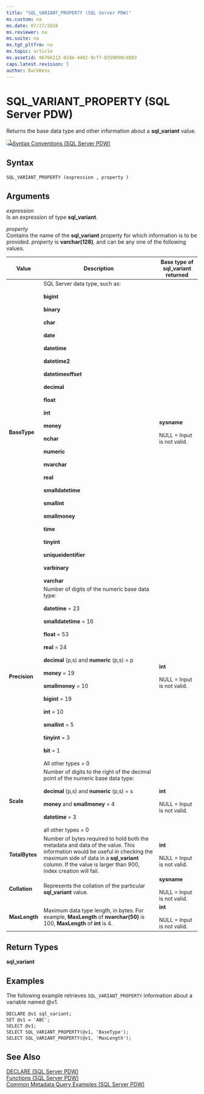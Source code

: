 ```yaml
---
title: "SQL_VARIANT_PROPERTY (SQL Server PDW)"
ms.custom: na
ms.date: 07/27/2016
ms.reviewer: na
ms.suite: na
ms.tgt_pltfrm: na
ms.topic: article
ms.assetid: 96766212-024b-4402-9cf7-8359090cd893
caps.latest.revision: 5
author: BarbKess
---
```

# SQL_VARIANT_PROPERTY (SQL Server PDW)
Returns the base data type and other information about a **sql_variant** value.  
  
![Topic link icon](../../mpp/sqlpdw/media/Topic_Link.gif "Topic_Link")[Syntax Conventions &#40;SQL Server PDW&#41;](../../mpp/sqlpdw/syntax-conventions-sql-server-pdw.md)  
  
## Syntax  
  
```  
SQL_VARIANT_PROPERTY (expression , property )  
```  
  
## Arguments  
*expression*  
Is an expression of type **sql_variant**.  
  
*property*  
Contains the name of the **sql_variant** property for which information is to be provided. *property* is **varchar(**128**)**, and can be any one of the following values.  
  
|Value|Description|Base type of sql_variant returned|  
|---------|---------------|--------------------------------------|  
|**BaseType**|SQL Server data type, such as:<br /><br />**bigint**<br /><br />**binary**<br /><br />**char**<br /><br />**date**<br /><br />**datetime**<br /><br />**datetime2**<br /><br />**datetimeoffset**<br /><br />**decimal**<br /><br />**float**<br /><br />**int**<br /><br />**money**<br /><br />**nchar**<br /><br />**numeric**<br /><br />**nvarchar**<br /><br />**real**<br /><br />**smalldatetime**<br /><br />**smallint**<br /><br />**smallmoney**<br /><br />**time**<br /><br />**tinyint**<br /><br />**uniqueidentifier**<br /><br />**varbinary**<br /><br />**varchar**|**sysname**<br /><br />NULL = Input is not valid.|  
|**Precision**|Number of digits of the numeric base data type:<br /><br />**datetime** = 23<br /><br />**smalldatetime** = 16<br /><br />**float** = 53<br /><br />**real** = 24<br /><br />**decimal** (p,s) and **numeric** (p,s) = p<br /><br />**money** = 19<br /><br />**smallmoney** = 10<br /><br />**bigint** = 19<br /><br />**int** = 10<br /><br />**smallint** = 5<br /><br />**tinyint** = 3<br /><br />**bit** = 1<br /><br />All other types = 0|**int**<br /><br />NULL = Input is not valid.|  
|**Scale**|Number of digits to the right of the decimal point of the numeric base data type:<br /><br />**decimal** (p,s) and **numeric** (p,s) = s<br /><br />**money** and **smallmoney** = 4<br /><br />**datetime** = 3<br /><br />all other types = 0|**int**<br /><br />NULL = Input is not valid.|  
|**TotalBytes**|Number of bytes required to hold both the metadata and data of the value. This information would be useful in checking the maximum side of data in a **sql_variant** column. If the value is larger than 900, index creation will fail.|**int**<br /><br />NULL = Input is not valid.|  
|**Collation**|Represents the collation of the particular **sql_variant** value.|**sysname**<br /><br />NULL = Input is not valid.|  
|**MaxLength**|Maximum data type length, in bytes. For example, **MaxLength** of **nvarchar(**50**)** is 100, **MaxLength** of **int** is 4.|**int**<br /><br />NULL = Input is not valid.|  
  
## Return Types  
**sql_variant**  
  
## Examples  
The following example retrieves `SQL_VARIANT_PROPERTY` information about a variable named @v1.  
  
```  
DECLARE @v1 sql_variant;  
SET @v1 = 'ABC';  
SELECT @v1;  
SELECT SQL_VARIANT_PROPERTY(@v1, 'BaseType');  
SELECT SQL_VARIANT_PROPERTY(@v1, 'MaxLength');  
```  
  
## See Also  
[DECLARE &#40;SQL Server PDW&#41;](../../mpp/sqlpdw/declare-sql-server-pdw.md)  
[Functions &#40;SQL Server PDW&#41;](../../mpp/sqlpdw/functions-sql-server-pdw.md)  
[Common Metadata Query Examples &#40;SQL Server PDW&#41;](../../mpp/sqlpdw/common-metadata-query-examples-sql-server-pdw.md)  
  
